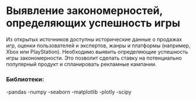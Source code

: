 # Выявление закономерностей, определяющих успешность игры
Из открытых источников доступны исторические данные о продажах игр, оценки пользователей и экспертов, жанры и платформы (например, Xbox или PlayStation). 
Необходимо выявить определяющие успешность игры закономерности. Это позволит сделать ставку на потенциально популярный продукт и спланировать рекламные кампании.

### Библиотеки:
-pandas
-numpy
-seaborn
-matplotlib
-plotly
-scipy

